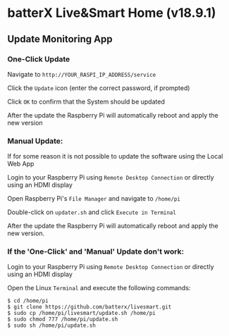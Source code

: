 # batterX Live&Smart Home (v18.9.1)

## Update Monitoring App

### One-Click Update

Navigate to `http://YOUR_RASPI_IP_ADDRESS/service`

Click the `Update` icon (enter the correct password, if prompted)

Click `OK` to confirm that the System should be updated

After the update the Raspberry Pi will automatically reboot and apply the new version

### Manual Update:

If for some reason it is not possible to update the software using the Local Web App

Login to your Raspberry Pi using `Remote Desktop Connection` or directly using an HDMI display

Open Raspberry Pi's `File Manager` and navigate to `/home/pi`

Double-click on `updater.sh` and click `Execute in Terminal`

After the update the Raspberry Pi will automatically reboot and apply the new version.

### If the 'One-Click' and 'Manual' Update don't work:

Login to your Raspberry Pi using `Remote Desktop Connection` or directly using an HDMI display

Open the Linux `Terminal` and execute the following commands:
```
$ cd /home/pi
$ git clone https://github.com/batterx/livesmart.git
$ sudo cp /home/pi/livesmart/update.sh /home/pi
$ sudo chmod 777 /home/pi/update.sh
$ sudo sh /home/pi/update.sh
```
